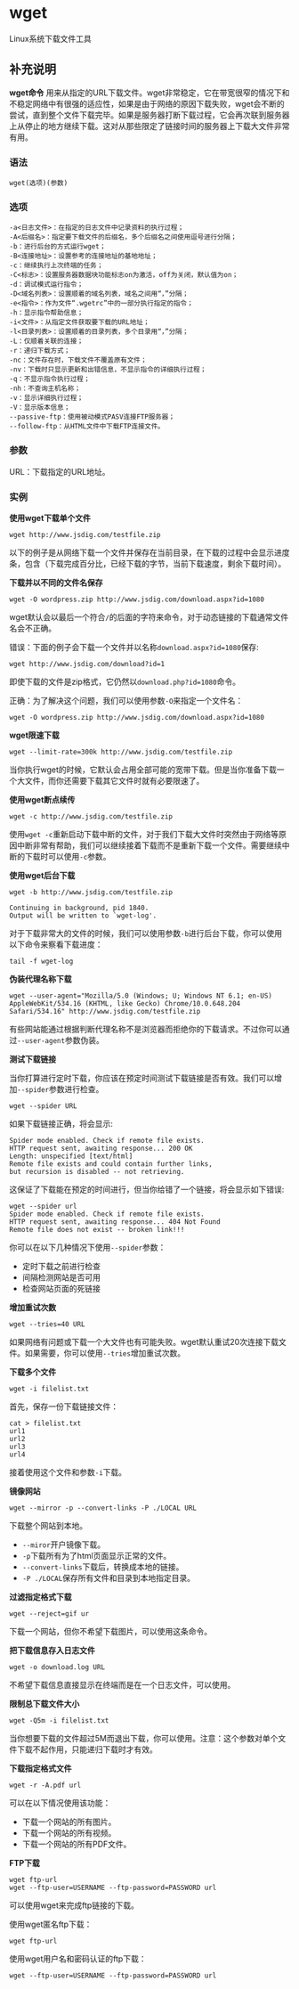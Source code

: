 wget
===

Linux系统下载文件工具

## 补充说明

**wget命令** 用来从指定的URL下载文件。wget非常稳定，它在带宽很窄的情况下和不稳定网络中有很强的适应性，如果是由于网络的原因下载失败，wget会不断的尝试，直到整个文件下载完毕。如果是服务器打断下载过程，它会再次联到服务器上从停止的地方继续下载。这对从那些限定了链接时间的服务器上下载大文件非常有用。

### 语法  

```
wget(选项)(参数)
```

### 选项  

```
-a<日志文件>：在指定的日志文件中记录资料的执行过程；
-A<后缀名>：指定要下载文件的后缀名，多个后缀名之间使用逗号进行分隔；
-b：进行后台的方式运行wget；
-B<连接地址>：设置参考的连接地址的基地地址；
-c：继续执行上次终端的任务；
-C<标志>：设置服务器数据块功能标志on为激活，off为关闭，默认值为on；
-d：调试模式运行指令；
-D<域名列表>：设置顺着的域名列表，域名之间用“，”分隔；
-e<指令>：作为文件“.wgetrc”中的一部分执行指定的指令；
-h：显示指令帮助信息；
-i<文件>：从指定文件获取要下载的URL地址；
-l<目录列表>：设置顺着的目录列表，多个目录用“，”分隔；
-L：仅顺着关联的连接；
-r：递归下载方式；
-nc：文件存在时，下载文件不覆盖原有文件；
-nv：下载时只显示更新和出错信息，不显示指令的详细执行过程；
-q：不显示指令执行过程；
-nh：不查询主机名称；
-v：显示详细执行过程；
-V：显示版本信息；
--passive-ftp：使用被动模式PASV连接FTP服务器；
--follow-ftp：从HTML文件中下载FTP连接文件。
```

### 参数  

URL：下载指定的URL地址。

### 实例  

 **使用wget下载单个文件** 

```
wget http://www.jsdig.com/testfile.zip
```

以下的例子是从网络下载一个文件并保存在当前目录，在下载的过程中会显示进度条，包含（下载完成百分比，已经下载的字节，当前下载速度，剩余下载时间）。

 **下载并以不同的文件名保存** 

```
wget -O wordpress.zip http://www.jsdig.com/download.aspx?id=1080
```

wget默认会以最后一个符合`/`的后面的字符来命令，对于动态链接的下载通常文件名会不正确。

错误：下面的例子会下载一个文件并以名称`download.aspx?id=1080`保存:

```
wget http://www.jsdig.com/download?id=1
```

即使下载的文件是zip格式，它仍然以`download.php?id=1080`命令。

正确：为了解决这个问题，我们可以使用参数`-O`来指定一个文件名：

```
wget -O wordpress.zip http://www.jsdig.com/download.aspx?id=1080
```

 **wget限速下载** 

```
wget --limit-rate=300k http://www.jsdig.com/testfile.zip
```

当你执行wget的时候，它默认会占用全部可能的宽带下载。但是当你准备下载一个大文件，而你还需要下载其它文件时就有必要限速了。

 **使用wget断点续传** 

```
wget -c http://www.jsdig.com/testfile.zip
```

使用`wget -c`重新启动下载中断的文件，对于我们下载大文件时突然由于网络等原因中断非常有帮助，我们可以继续接着下载而不是重新下载一个文件。需要继续中断的下载时可以使用`-c`参数。

 **使用wget后台下载** 

```
wget -b http://www.jsdig.com/testfile.zip

Continuing in background, pid 1840.
Output will be written to `wget-log'.
```

对于下载非常大的文件的时候，我们可以使用参数`-b`进行后台下载，你可以使用以下命令来察看下载进度：

```
tail -f wget-log
```

 **伪装代理名称下载** 

```
wget --user-agent="Mozilla/5.0 (Windows; U; Windows NT 6.1; en-US) AppleWebKit/534.16 (KHTML, like Gecko) Chrome/10.0.648.204 Safari/534.16" http://www.jsdig.com/testfile.zip
```

有些网站能通过根据判断代理名称不是浏览器而拒绝你的下载请求。不过你可以通过`--user-agent`参数伪装。

 **测试下载链接** 

当你打算进行定时下载，你应该在预定时间测试下载链接是否有效。我们可以增加`--spider`参数进行检查。

```
wget --spider URL
```

如果下载链接正确，将会显示:

```
Spider mode enabled. Check if remote file exists.
HTTP request sent, awaiting response... 200 OK
Length: unspecified [text/html]
Remote file exists and could contain further links,
but recursion is disabled -- not retrieving.
```

这保证了下载能在预定的时间进行，但当你给错了一个链接，将会显示如下错误:

```
wget --spider url
Spider mode enabled. Check if remote file exists.
HTTP request sent, awaiting response... 404 Not Found
Remote file does not exist -- broken link!!!
```

你可以在以下几种情况下使用`--spider`参数：

*   定时下载之前进行检查
*   间隔检测网站是否可用
*   检查网站页面的死链接

 **增加重试次数** 

```
wget --tries=40 URL
```

如果网络有问题或下载一个大文件也有可能失败。wget默认重试20次连接下载文件。如果需要，你可以使用`--tries`增加重试次数。

 **下载多个文件** 

```
wget -i filelist.txt
```

首先，保存一份下载链接文件：

```
cat > filelist.txt
url1
url2
url3
url4
```

接着使用这个文件和参数`-i`下载。

 **镜像网站** 

```
wget --mirror -p --convert-links -P ./LOCAL URL
```

下载整个网站到本地。

*   `--miror`开户镜像下载。
*   `-p`下载所有为了html页面显示正常的文件。
*   `--convert-links`下载后，转换成本地的链接。
*   `-P ./LOCAL`保存所有文件和目录到本地指定目录。

 **过滤指定格式下载** 

```
wget --reject=gif ur
```

下载一个网站，但你不希望下载图片，可以使用这条命令。

 **把下载信息存入日志文件** 

```
wget -o download.log URL
```

不希望下载信息直接显示在终端而是在一个日志文件，可以使用。

 **限制总下载文件大小** 

```
wget -Q5m -i filelist.txt
```

当你想要下载的文件超过5M而退出下载，你可以使用。注意：这个参数对单个文件下载不起作用，只能递归下载时才有效。

 **下载指定格式文件** 

```
wget -r -A.pdf url
```

可以在以下情况使用该功能：

*   下载一个网站的所有图片。
*   下载一个网站的所有视频。
*   下载一个网站的所有PDF文件。

 **FTP下载** 

```
wget ftp-url
wget --ftp-user=USERNAME --ftp-password=PASSWORD url
```

可以使用wget来完成ftp链接的下载。

使用wget匿名ftp下载：

```
wget ftp-url
```

使用wget用户名和密码认证的ftp下载：

```
wget --ftp-user=USERNAME --ftp-password=PASSWORD url
```


<!-- Linux命令行搜索引擎：https://jaywcjlove.github.io/linux-command/ -->